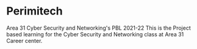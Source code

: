 # Perimitech
Area 31 Cyber Security and Networking's PBL 2021-22
This is the Project based learning for the Cyber Security and Networking class at Area 31 Career center.

